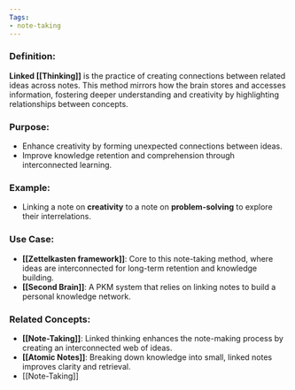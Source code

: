 ```yaml
---
Tags:
- note-taking
---
```


### **Definition**:

**Linked [[Thinking]]** is the practice of creating connections between related ideas across notes. This method mirrors how the brain stores and accesses information, fostering deeper understanding and creativity by highlighting relationships between concepts.

### **Purpose**:

- Enhance creativity by forming unexpected connections between ideas.
- Improve knowledge retention and comprehension through interconnected learning.

### **Example**:

- Linking a note on **creativity** to a note on **problem-solving** to explore their interrelations.

### **Use Case**:

- **[[Zettelkasten framework]]**: Core to this note-taking method, where ideas are interconnected for long-term retention and knowledge building.
- **[[Second Brain]]**: A PKM system that relies on linking notes to build a personal knowledge network.

### **Related Concepts**:

- **[[Note-Taking]]**: Linked thinking enhances the note-making process by creating an interconnected web of ideas.
- **[[Atomic Notes]]**: Breaking down knowledge into small, linked notes improves clarity and retrieval.
- [[Note-Taking]]
